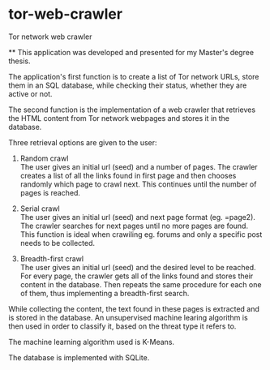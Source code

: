 # tor-web-crawler
Tor network web crawler

** This application was developed and presented for my Master's degree thesis.

The application's first function is to create a list of Tor network URLs, store them in an SQL database, while
checking their status, whether they are active or not.

The second function is the implementation of a web crawler that retrieves the HTML content from Tor network webpages
and stores it in the database.

Three retrieval options are given to the user:


1. Random crawl   
   The user gives an initial url (seed) and a number of pages.
   The crawler creates a list of all the links found in first page and then chooses
   randomly which page to crawl next. This continues until the number of pages
   is reached.
  

2. Serial crawl    
   The user gives an initial url (seed) and next page format (eg. =page2).
   The crawler searches for next pages until no more pages are found.
   This function is ideal when crawiling eg. forums and only a specific post needs
   to be collected.

  
3. Breadth-first crawl   
   The user gives an initial url (seed) and the desired level to be reached.
   For every page, the crawler gets all of the links found and stores their content in
   the database. Then repeats the same procedure for each one of them, thus implementing
   a breadth-first search.
   
While collecting the content, the text found in these pages is extracted and is stored in the database.
An unsupervised machine learing algorithm is then used in order to classify it, based on the threat type it refers to.

The machine learning algorithm used is K-Means.

The database is implemented with SQLite.
